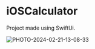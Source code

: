# iOSCalculator

Project made using SwiftUi.

 ![PHOTO-2024-02-21-13-08-33](https://github.com/EricaFederowicz/Calculator/assets/132520258/f0fc3c69-3626-44c3-af27-c24e1ca8f0a9)

